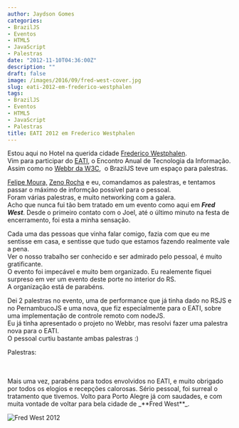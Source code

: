 ```yaml
---
author: Jaydson Gomes
categories:
- BrazilJS
- Eventos
- HTML5
- JavaScript
- Palestras
date: "2012-11-10T04:36:00Z"
description: ""
draft: false
image: /images/2016/09/fred-west-cover.jpg
slug: eati-2012-em-frederico-westphalen
tags:
- BrazilJS
- Eventos
- HTML5
- JavaScript
- Palestras
title: EATI 2012 em Frederico Westphalen
---
```


Estou aqui no Hotel na querida cidade [Frederico Westphalen](http://pt.wikipedia.org/wiki/Frederico_Westphalen).  
Vim para participar do [EATI](http://www.cafw.ufsm.br/eati/2012/), o Encontro Anual de Tecnologia da Informação.  
Assim como no [Webbr da W3C](http://jaydson.com/w3c-webbr-2102/),  o BrazilJS teve um espaço para palestras.  

[Felipe Moura,](http://twitter.com/felipenmoura) [Zeno Rocha](http://twitter.com/zenorocha) e eu, comandamos as palestras, e tentamos passar o máximo de informção possível para o pessoal.  
Foram várias palestras, e muito networking com a galera.  
Acho que nunca fui tão bem tratado em um evento como aqui em _**Fred West**_. Desde o primeiro contato com o Joel, até o último minuto na festa de encerramento, foi esta a minha sensação.  

Cada uma das pessoas que vinha falar comigo, fazia com que eu me sentisse em casa, e sentisse que tudo que estamos fazendo realmente vale a pena.  
Ver o nosso trabalho ser conhecido e ser admirado pelo pessoal, é muito gratificante.  
O evento foi impecável e muito bem organizado. Eu realemente fiquei surpreso em ver um evento deste porte no interior do RS.  
A organização está de parabéns.  

Dei 2 palestras no evento, uma de performance que já tinha dado no RSJS e no PernambucoJS e uma nova, que fiz especialmente para o EATI, sobre uma implementação de controle remoto com nodeJS.  
Eu já tinha apresentado o projeto no Webbr, mas resolvi fazer uma palestra nova para o EATI.  
O pessoal curtiu bastante ambas palestras :)  

Palestras:  
<script async class="speakerdeck-embed" data-id="25e2a290dd8801315be5761d16f0720c" data-ratio="1.29456384323641" src="//speakerdeck.com/assets/embed.js"></script>
<br>
<script async class="speakerdeck-embed" data-id="3acfaf60dcbf013100ef36ab2b38a31a" data-ratio="1.33333333333333" src="//speakerdeck.com/assets/embed.js"></script>
<br>
Mais uma vez, parabéns para todos envolvidos no EATI, e muito obrigado por todos os elogios e recepções calorosas.  
Sério pessoal, foi surreal o tratamento que tivemos.  
Volto para Porto Alegre já com saudades, e com muita vontade de voltar para bela cidade de _**Fred West**_.  

![Fred West 2012](/images/2016/09/fred-west-2012.jpg)